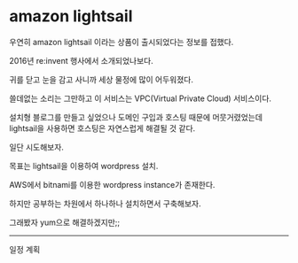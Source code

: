 # amazon lightsail

우연히 amazon lightsail 이라는 상품이 출시되었다는 정보를 접했다.

2016년 re:invent 행사에서 소개되었나보다.

귀를 닫고 눈을 감고 사니까 세상 물정에 많이 어두워졌다.

쓸데없는 소리는 그만하고 이 서비스는 VPC(Virtual Private Cloud) 서비스이다.

설치형 블로그를 만들고 싶었으나 도메인 구입과 호스팅 때문에 머뭇거렸었는데 lightsail을 사용하면 호스팅은 자연스럽게 해결될 것 같다.

일단 시도해보자.

목표는 lightsail을 이용하여 wordpress 설치.

AWS에서 bitnami를 이용한 wordpress instance가 존재한다.

하지만 공부하는 차원에서 하나하나 설치하면서 구축해보자.

그래봤자 yum으로 해결하겠지만;;

----

일정 계획

